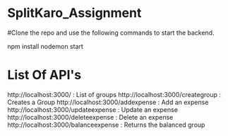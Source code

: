 # SplitKaro_Assignment

#Clone the repo and use the following commands to start the backend.

npm install
nodemon start

# List Of API's

http://localhost:3000/                  : List of groups
http://localhost:3000/creategroup       : Creates a Group
http://localhost:3000/addexpense        : Add an expense
http://localhost:3000/updateexpense     : Update an expense
http://localhost:3000/deleteexpense     : Delete an expense
http://localhost:3000/balanceexpense    : Returns the balanced group



